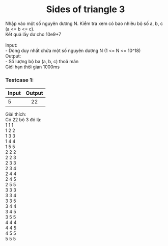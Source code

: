 <div align="center">

# Sides of triangle 3

</div>

Nhập vào một số nguyên dương N. Kiểm tra xem có bao nhiêu bộ số a, b, c (a <= b <= c).<br>
Kết quả lấy dư cho 10e9+7<br>
<br>
Input:<br>
    - Dòng duy nhất chứa một số nguyên dương N (1 <= N <= 10^18)<br>
Output:<br>
    - Số lượng bộ ba (a, b, c) thoã mãn<br>
Giới hạn thời gian 1000ms<br>

### Testcase 1:
|Input| Output|
|-----|:-----:|
|5 | 22|

Giải thích:<br>
Có 22 bộ 3 đó là:<br>
1 1 1<br>
1 2 2<br>
1 3 3<br>
1 4 4<br>
1 5 5<br>
2 2 2<br>
2 2 3<br>
2 3 3<br>
2 3 4<br>
2 4 4<br>
2 4 5<br>
2 5 5<br>
3 3 3<br>
3 3 4<br>
3 3 5<br>
3 4 4<br>
3 4 5<br>
3 5 5<br>
4 4 4<br>
4 4 5<br>
4 5 5<br>
5 5 5<br>